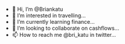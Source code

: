 - 👋 Hi, I’m @Briankatu
- 👀 I’m interested in travelling...
- 🌱 I’m currently learning finance...
- 💞️ I’m looking to collaborate on cashflows...
- 📫 How to reach me @bri_katu in twitter...

<!---
Briankatu/Briankatu is a ✨ special ✨ repository because its `README.md` (this file) appears on your GitHub profile.
You can click the Preview link to take a look at your changes.
--->
